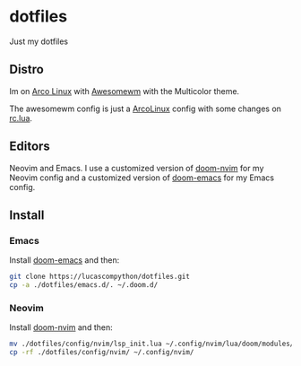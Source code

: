 # dotfiles

Just my dotfiles

## Distro

Im on [Arco Linux](https://arcolinux.com) with [Awesomewm](https://awesomewm.org) with the Multicolor theme.  

The awesomewm config is just a [ArcoLinux](https://github.com/arcolinux/arcolinux-awesome) config with some changes on [rc.lua](awesome/rc.lua).

## Editors
Neovim and Emacs. I use a customized version of [doom-nvim](https://github.com/doom-neovim/doom-nvim) for my Neovim config and a customized version of [doom-emacs](https://github.com/doomemacs/doomemacs) for my Emacs config.  

## Install

### Emacs

Install [doom-emacs](https://github.com/doomemacs/doomemacs#install) and then:

```bash
git clone https://lucascompython/dotfiles.git
cp -a ./dotfiles/emacs.d/. ~/.doom.d/
```

### Neovim

Install [doom-nvim](https://github.com/doom-neovim/doom-nvim#install) and then:

```bash
mv ./dotfiles/config/nvim/lsp_init.lua ~/.config/nvim/lua/doom/modules/features/lsp/init.lua # for github copilot tab completions
cp -rf ./dotfiles/config/nvim/ ~/.config/nvim/
```
